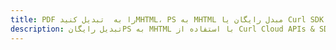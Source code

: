 ---title: PDF را به  تبدیل کنیدMHTML، PS به MHTML مبدل رایگان یا Curl SDKdescription: تبدیل رایگانPS به MHTML با استفاده از Curl Cloud APIs & SDK همچنین اسناد PDF را در Cloud ایجاد، ویرایش و رندر کنید.---
